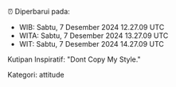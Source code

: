 ⏰ Diperbarui pada:
- WIB: Sabtu, 7 Desember 2024 12.27.09 UTC
- WITA: Sabtu, 7 Desember 2024 13.27.09 UTC
- WIT: Sabtu, 7 Desember 2024 14.27.09 UTC

Kutipan Inspiratif:
"Dont Copy My Style."


Kategori: attitude

